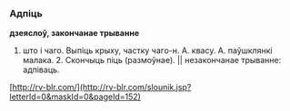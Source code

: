 ### Адпіць
**дзеяслоў, закончанае трыванне**

1. што і чаго. Выпіць крыху, частку чаго-н. А. квасу. А. паўшклянкі малака. 2. Скончыць піць (размоўнае). || незакончанае трыванне: адпіваць.

<a rel="author">[http://rv-blr.com/](http://rv-blr.com/slounik.jsp?letterId=0&maskId=0&pageId=152)</a>
